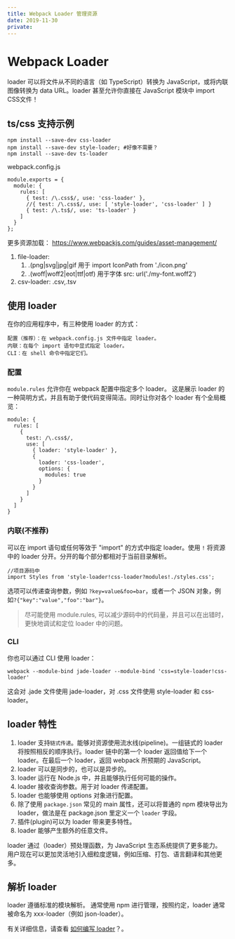 ```yaml
---
title: Webpack Loader 管理资源
date: 2019-11-30
private: 
---
```

# Webpack Loader
loader 可以将文件从不同的语言（如 TypeScript）转换为 JavaScript，或将内联图像转换为 data URL。loader 甚至允许你直接在 JavaScript 模块中 import CSS文件！

## ts/css 支持示例
    npm install --save-dev css-loader
    npm install --save-dev style-loader; #好像不需要？
    npm install --save-dev ts-loader

webpack.config.js

    module.exports = {
      module: {
        rules: [
          { test: /\.css$/, use: 'css-loader' },
          //{ test: /\.css$/, use: [ 'style-loader', 'css-loader' ] }
          { test: /\.ts$/, use: 'ts-loader' }
        ]
      }
    };

更多资源加载： https://www.webpackjs.com/guides/asset-management/
1. file-loader:
   1. .(png|svg|jpg|gif  用于 import IconPath from './icon.png'
   2. .(woff|woff2|eot|ttf|otf) 用于字体 src:  url('./my-font.woff2')
2. csv-loader: .csv,.tsv

## 使用 loader
在你的应用程序中，有三种使用 loader 的方式：

    配置（推荐）：在 webpack.config.js 文件中指定 loader。
    内联：在每个 import 语句中显式指定 loader。
    CLI：在 shell 命令中指定它们。

### 配置
`module.rules` 允许你在 webpack 配置中指定多个 loader。 这是展示 loader 的一种简明方式，并且有助于使代码变得简洁。同时让你对各个 loader 有个全局概览：

    module: {
      rules: [
        {
          test: /\.css$/,
          use: [
            { loader: 'style-loader' },
            {
              loader: 'css-loader',
              options: {
                modules: true
              }
            }
          ]
        }
      ]
    }

### 内联(不推荐)
可以在 import 语句或任何等效于 "import" 的方式中指定 loader。使用 `!` 将资源中的 loader 分开。分开的每个部分都相对于当前目录解析。

    //项目源码中
    import Styles from 'style-loader!css-loader?modules!./styles.css';

选项可以传递查询参数，例如 `?key=value&foo=bar`，或者一个 JSON 对象，例如`?{"key":"value","foo":"bar"}`。

> 尽可能使用 module.rules, 可以减少源码中的代码量，并且可以在出错时，更快地调试和定位 loader 中的问题。

### CLI
你也可以通过 CLI 使用 loader：

    webpack --module-bind jade-loader --module-bind 'css=style-loader!css-loader'

这会对 .jade 文件使用 jade-loader，对 .css 文件使用 style-loader 和 css-loader。

## loader 特性
1. loader 支持`链式传递`。能够对资源使用流水线(pipeline)。一组链式的 loader 将按照相反的顺序执行。loader 链中的第一个 loader 返回值给下一个 loader。在最后一个 loader，返回 webpack 所预期的 JavaScript。
1. loader 可以是同步的，也可以是异步的。
1. loader 运行在 Node.js 中，并且能够执行任何可能的操作。
1. loader 接收查询参数。用于对 loader 传递配置。
1. loader 也能够使用 options 对象进行配置。
1. 除了使用 `package.json` 常见的 main 属性，还可以将普通的 npm 模块导出为 loader，做法是在 package.json 里定义一个 `loader` 字段。
1. 插件(plugin)可以为 loader 带来更多特性。
1. loader 能够产生额外的任意文件。

loader 通过（loader）预处理函数，为 JavaScript 生态系统提供了更多能力。 用户现在可以更加灵活地引入细粒度逻辑，例如压缩、打包、语言翻译和其他更多。

## 解析 loader
loader 遵循标准的模块解析。 通常使用 npm 进行管理，按照约定，loader 通常被命名为 xxx-loader（例如 json-loader）。

有关详细信息，请查看 [如何编写 loader](https://www.webpackjs.com/contribute/writing-a-loader)？。